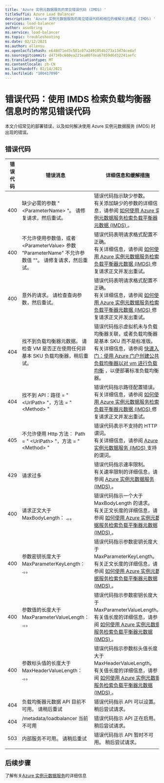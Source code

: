 ```yaml
---
title: 'Azure 实例元数据服务的常见错误代码 (IMDS) '
titleSuffix: Azure Load Balancer
description: 'Azure 实例元数据服务的常见错误代码和相应的缓解方法概述 (IMDS) '
services: load-balancer
author: asudbring
ms.service: load-balancer
ms.topic: troubleshooting
ms.date: 02/12/2021
ms.author: allensu
ms.openlocfilehash: e648d71ed3c501c07a2491054b273a13d74cedaf
ms.sourcegitcommit: d4734bc680ea221ea80fdea67859d6d32241aefc
ms.translationtype: MT
ms.contentlocale: zh-CN
ms.lasthandoff: 02/14/2021
ms.locfileid: "100417090"
---
```

# <a name="error-codes-common-error-codes-when-using-imds-to-retrieve-load-balancer-information"></a>错误代码：使用 IMDS 检索负载均衡器信息时的常见错误代码

本文介绍常见的部署错误，以及如何解决使用 Azure 实例元数据服务 (IMDS) 时出现的错误。

## <a name="error-codes"></a>错误代码

| 错误代码 | 错误消息 | 详细信息和缓解措施 |
| --- | ---------- | ----------------- |
| 400 | 缺少必需的参数 " \<ParameterName> "。 请修复请求，然后重试。 | 错误代码指示缺少参数。 </br> 有关添加缺少的参数的详细信息，请参阅 [如何使用 Azure 实例元数据服务检索负载平衡器元数据 (IMDS) ](howto-load-balancer-imds.md#sample-request-and-response)。
| 400 | 不允许使用参数值，或者 \<ParameterValue> 参数 "ParameterName" 不允许参数值 ""。 请修复请求，然后重试。 | 错误代码表明请求格式配置不正确。 </br> 有关详细信息，请参阅 [如何使用 Azure 实例元数据服务检索负载平衡器元数据 (IMDS) ](howto-load-balancer-imds.md#sample-request-and-response) 修复请求正文并发出重试。 |
| 400 | 意外的请求。 请检查查询参数，然后重试。 | 错误代码表明请求格式配置不正确。 </br> 有关详细信息，请参阅 [如何使用 Azure 实例元数据服务检索负载平衡器元数据 (IMDS) ](howto-load-balancer-imds.md#sample-request-and-response) 修复请求正文并发出重试。 |
| 404 | 找不到负载均衡器元数据。 请检查 VM 是否正在使用任何非基本 SKU 负载均衡器，稍后重试。 | 错误代码指示虚拟机未与负载均衡器关联，或者负载均衡器是基本 SKU 而不是标准版。 </br> 有关详细信息，请参阅 [快速入门：使用 Azure 门户创建公共负载均衡器以对 vm 进行负载均衡](quickstart-load-balancer-standard-public-portal.md?tabs=option-1-create-load-balancer-standard) ，以便部署标准负载均衡器。|
| 404 | 找不到 API：路径 = " \<UrlPath> "，方法 = " \<Method> " | 错误代码指示路径配置错误。 </br> 有关详细信息，请参阅 [如何使用 Azure 实例元数据服务检索负载平衡器元数据 (IMDS) ](howto-load-balancer-imds.md#sample-request-and-response) 修复请求正文并发出重试。|
| 405 | 不允许使用 Http 方法： Path = " \<UrlPath> "，方法 = " \<Method> " | 错误代码表示不支持的 HTTP 谓词。 </br> 有关详细信息，请参阅 [Azure 实例元数据服务 (IMDS) ](/virtual-machines/windows/instance-metadata-service?tabs=windows.md#http-verbs) 支持的谓词。 |
| 429 | 请求过多 | 错误代码指示速率限制。 </br> 有关速率限制的详细信息，请参阅 [Azure 实例元数据服务 (IMDS) ](/virtual-machines/windows/instance-metadata-service?tabs=windows#rate-limiting)。|
| 400 | 请求正文大于 MaxBodyLength： .。。 | 错误代码指示一个大于 MaxBodyLength 的请求。 </br> 有关正文长度的详细信息，请参阅 [如何使用 Azure 实例元数据服务检索负载平衡器元数据 (IMDS) ](howto-load-balancer-imds.md#sample-request-and-response)。|
| 400 | 参数密钥长度大于 MaxParameterKeyLength： .。。 | 错误代码指示参数密钥长度大于 MaxParameterKeyLength。 </br> 有关正文长度的详细信息，请参阅 [如何使用 Azure 实例元数据服务检索负载平衡器元数据 (IMDS) ](howto-load-balancer-imds.md#sample-request-and-response)。 |
| 400 | 参数值的长度大于 MaxParameterValueLength： .。。 | 错误代码指示参数密钥长度大于 MaxParameterValueLength。 </br> 有关值长度的详细信息，请参阅 [如何使用 Azure 实例元数据服务检索负载平衡器元数据 (IMDS) ](howto-load-balancer-imds.md#sample-request-and-response)。|
| 400 | 参数标头值的长度大于 MaxHeaderValueLength： .。。 | 错误代码指示参数标头值长度大于 MaxHeaderValueLength。 </br> 有关值长度的详细信息，请参阅 [如何使用 Azure 实例元数据服务检索负载平衡器元数据 (IMDS) ](howto-load-balancer-imds.md#sample-request-and-response)。|
| 404 | 负载均衡器元数据 API 目前不可用。 请稍后重试 | 错误代码指示 API 可以设置。 稍后尝试请求。 |
| 404 | /metadata/loadbalancer 当前不可用 | 错误代码指示 API 正在启用。 稍后尝试请求。 |
| 503 | 内部服务不可用。 请稍后重试  | 错误代码指示 API 暂时不可用。 稍后尝试请求。 |
|  |  |

## <a name="next-steps"></a>后续步骤

了解有关[Azure 实例元数据服务](/virtual-machines/windows/instance-metadata-service.md)的详细信息

